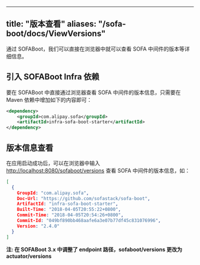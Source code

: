 
---

title: "版本查看"
aliases: "/sofa-boot/docs/ViewVersions"
---

通过 SOFABoot，我们可以直接在浏览器中就可以查看 SOFA 中间件的版本等详细信息。

## 引入 SOFABoot Infra 依赖

要在 SOFABoot 中直接通过浏览器查看 SOFA 中间件的版本信息，只需要在 Maven 依赖中增加如下的内容即可：

```xml
<dependency>
    <groupId>com.alipay.sofa</groupId>
    <artifactId>infra-sofa-boot-starter</artifactId>
</dependency>
```

## 版本信息查看

在应用启动成功后，可以在浏览器中输入 [http://localhost:8080/sofaboot/versions](http://localhost:8080/sofaboot/versions) 查看 SOFA 中间件的版本信息，如：

```json
[
  {
    GroupId: "com.alipay.sofa",
    Doc-Url: "https://github.com/sofastack/sofa-boot",
    ArtifactId: "infra-sofa-boot-starter",
    Built-Time: "2018-04-05T20:55:22+0800",
    Commit-Time: "2018-04-05T20:54:26+0800",
    Commit-Id: "049bf890bb468aafe6a3e07b77df45c831076996",
    Version: "2.4.0"
  }
]
```

**注: 在 SOFABoot 3.x 中调整了 endpoint 路径，sofaboot/versions 更改为 actuator/versions**
